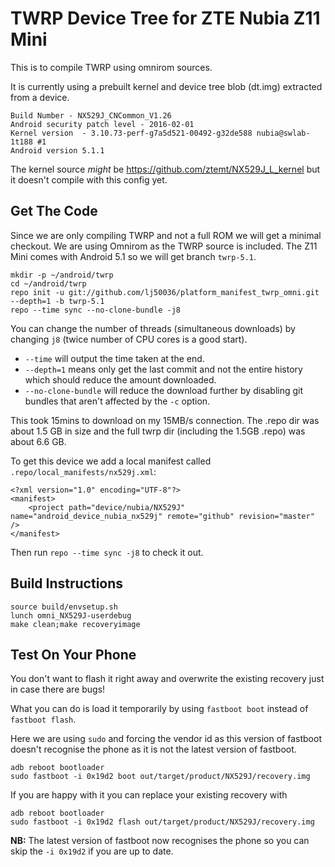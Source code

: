# TWRP Device Tree for ZTE Nubia Z11 Mini

This is to compile TWRP using omnirom sources.

It is currently using a prebuilt kernel and device tree blob (dt.img) extracted from a device.

    Build Number - NX529J_CNCommon_V1.26
    Android security patch level - 2016-02-01
    Kernel version  - 3.10.73-perf-g7a5d521-00492-g32de588 nubia@swlab-1t188 #1
    Android version 5.1.1

The kernel source _might_ be https://github.com/ztemt/NX529J_L_kernel but it doesn't compile with this config yet.

## Get The Code

Since we are only compiling TWRP and not a full ROM we will get a minimal checkout.
We are using Omnirom as the TWRP source is included.
The Z11 Mini comes with Android 5.1 so we will get branch `twrp-5.1`.

    mkdir -p ~/android/twrp
    cd ~/android/twrp
    repo init -u git://github.com/lj50036/platform_manifest_twrp_omni.git --depth=1 -b twrp-5.1
    repo --time sync --no-clone-bundle -j8

You can change the number of threads (simultaneous downloads) by changing `j8` (twice number of CPU cores is a good start).

- `--time` will output the time taken at the end.
- `--depth=1` means only get the last commit and not the entire history which should reduce the amount downloaded.
- `--no-clone-bundle` will reduce the download further by disabling git bundles that aren't affected by the `-c` option.

This took 15mins to download on my 15MB/s connection.
The .repo dir was about 1.5 GB in size and the full twrp dir (including the 1.5GB .repo) was about 6.6 GB.


To get this device we add a local manifest called `.repo/local_manifests/nx529j.xml`:

    <?xml version="1.0" encoding="UTF-8"?>
    <manifest>
        <project path="device/nubia/NX529J" name="android_device_nubia_nx529j" remote="github" revision="master" />
    </manifest>

Then run `repo --time sync -j8` to check it out.

## Build Instructions

    source build/envsetup.sh
    lunch omni_NX529J-userdebug
    make clean;make recoveryimage

## Test On Your Phone

You don't want to flash it right away and overwrite the existing recovery just in case there are bugs!

What you can do is load it temporarily by using `fastboot boot` instead of `fastboot flash`.

Here we are using `sudo` and forcing the vendor id as this version of fastboot doesn't recognise the phone as it is not the latest version of fastboot.

    adb reboot bootloader
    sudo fastboot -i 0x19d2 boot out/target/product/NX529J/recovery.img

If you are happy with it you can replace your existing recovery with

    adb reboot bootloader
    sudo fastboot -i 0x19d2 flash out/target/product/NX529J/recovery.img

**NB:** The latest version of fastboot now recognises the phone so you can skip the `-i 0x19d2` if you are up to date.
